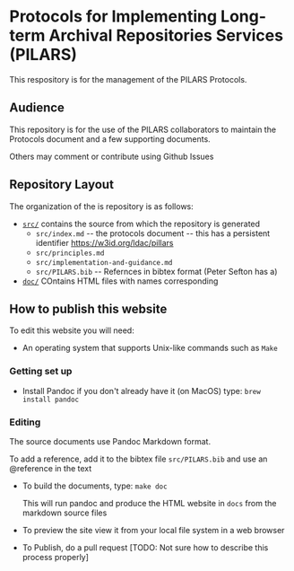 # Protocols for Implementing Long-term Archival Repositories Services (PILARS)

This respository is for the management of the PILARS Protocols.

## Audience

This repository is for the use of the PILARS collaborators to maintain the Protocols document and a few supporting documents. 

Others may comment or contribute using Github Issues

## Repository Layout

The organization of the is repository is as follows:

- [`src/`](./src) contains the source from which the repository is generated
  - `src/index.md` -- the protocols document -- this has a persistent identifier <https://w3id.org/ldac/pillars>
  - `src/principles.md` 
  - `src/implementation-and-guidance.md`
  - `src/PILARS.bib` -- Refernces in bibtex format (Peter Sefton has a)
- [`doc/`](./doc) COntains HTML files with names corresponding

## How to publish this website

To edit this website you will need:

- An operating system that supports Unix-like commands such as `Make` 

### Getting set up

- Install Pandoc if you don't already have it (on MacOS) type:
  `brew install pandoc`


### Editing

The source documents use Pandoc Markdown format. 

To add a reference, add it to the bibtex file `src/PILARS.bib` and use an @reference in the text

- To build the documents, type: `make doc`

  This will run pandoc and produce the HTML website in `docs` from the markdown source files

-  To preview the site view it from your local file system in a web browser


- To Publish, do a pull request [TODO: Not sure how to describe this process properly]
